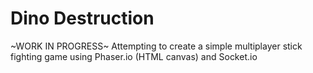 # Dino Destruction
~WORK IN PROGRESS~
Attempting to create a simple multiplayer stick fighting game using Phaser.io (HTML canvas) and Socket.io
